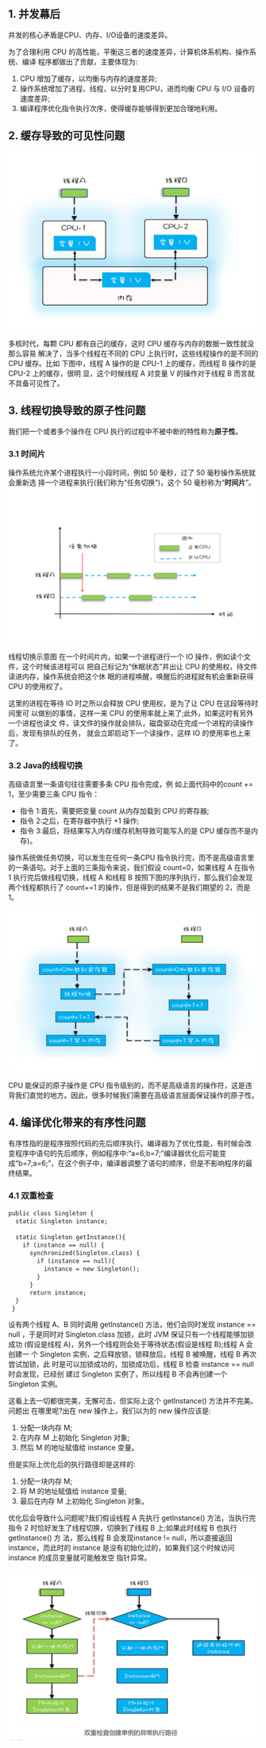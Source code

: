 
## 1. 并发幕后
并发的核心矛盾是CPU、内存、I/O设备的速度差异。

为了合理利用 CPU 的高性能，平衡这三者的速度差异，计算机体系机构、操作系统、编译 程序都做出了贡献，主要体现为:
1. CPU 增加了缓存，以均衡与内存的速度差异;
2. 操作系统增加了进程、线程，以分时复用CPU，进而均衡 CPU 与 I/O 设备的速度差异;
3. 编译程序优化指令执行次序，使得缓存能够得到更加合理地利用。

## 2. 缓存导致的可见性问题
![](assets/markdown-img-paste-20190418172927560.png)

多核时代，每颗 CPU 都有自己的缓存，这时 CPU 缓存与内存的数据一致性就没那么容易 解决了，当多个线程在不同的 CPU 上执行时，这些线程操作的是不同的 CPU 缓存。比如 下图中，线程 A 操作的是 CPU-1 上的缓存，而线程 B 操作的是 CPU-2 上的缓存，很明 显，这个时候线程 A 对变量 V 的操作对于线程 B 而言就不具备可见性了。

## 3. 线程切换导致的原子性问题

我们把一个或者多个操作在 CPU 执行的过程中不被中断的特性称为**原子性**。

### 3.1 时间片
操作系统允许某个进程执行一小段时间，例如 50 毫秒，过了 50 毫秒操作系统就会重新选 择一个进程来执行(我们称为“任务切换”)，这个 50 毫秒称为“**时间片**”。
![线程切换示意图](assets/markdown-img-paste-20190418173339597.png)

线程切换示意图
在一个时间片内，如果一个进程进行一个 IO 操作，例如读个文件，这个时候该进程可以 把自己标记为“休眠状态”并出让 CPU 的使用权，待文件读进内存，操作系统会把这个休 眠的进程唤醒，唤醒后的进程就有机会重新获得 CPU 的使用权了。

这里的进程在等待 IO 时之所以会释放 CPU 使用权，是为了让 CPU 在这段等待时间里可 以做别的事情，这样一来 CPU 的使用率就上来了;此外，如果这时有另外一个进程也读文 件，读文件的操作就会排队，磁盘驱动在完成一个进程的读操作后，发现有排队的任务， 就会立即启动下一个读操作，这样 IO 的使用率也上来了。

### 3.2 Java的线程切换
高级语言里一条语句往往需要多条 CPU 指令完成，例 如上面代码中的count += 1，至少需要三条 CPU 指令：
- 指令 1:首先，需要把变量 count 从内存加载到 CPU 的寄存器;
- 指令 2:之后，在寄存器中执行 +1 操作;
- 指令 3:最后，将结果写入内存(缓存机制导致可能写入的是 CPU 缓存而不是内存)。

操作系统做任务切换，可以发生在任何一条CPU 指令执行完，而不是高级语言里的一条语句。对于上面的三条指令来说，我们假设 count=0，如果线程 A 在指令 1 执行完后做线程切换，线程 A 和线程 B 按照下图的序列执行，那么我们会发现 两个线程都执行了 count+=1 的操作，但是得到的结果不是我们期望的 2，而是 1。

![](assets/markdown-img-paste-20190418174822310.png)

CPU 能保证的原子操作是 CPU 指令级别的，而不是高级语言的操作符，这是违背我们直觉的地方。因此，很多时候我们需要在高级语言层面保证操作的原子性。

## 4. 编译优化带来的有序性问题
有序性指的是程序按照代码的先后顺序执行。编译器为了优化性能，有时候会改 变程序中语句的先后顺序，例如程序中:“a=6;b=7;”编译器优化后可能变 成“b=7;a=6;”，在这个例子中，编译器调整了语句的顺序，但是不影响程序的最终结果。

### 4.1 双重检查
```
public class Singleton {
  static Singleton instance;

  static Singleton getInstance(){
    if (instance == null) {
      synchronized(Singleton.class) {
        if (instance == null){
          instance = new Singleton();
        }
      }
      return instance;
  }
 }
```

设有两个线程 A、B 同时调用 getInstance() 方法，他们会同时发现 instance == null ，于是同时对 Singleton.class 加锁，此时 JVM 保证只有一个线程能够加锁成功
(假设是线程 A)，另外一个线程则会处于等待状态(假设是线程 B);线程 A 会创建一 个 Singleton 实例，之后释放锁，锁释放后，线程 B 被唤醒，线程 B 再次尝试加锁，此 时是可以加锁成功的，加锁成功后，线程 B 检查 instance == null 时会发现，已经创 建过 Singleton 实例了，所以线程 B 不会再创建一个 Singleton 实例。

这看上去一切都很完美，无懈可击，但实际上这个 getInstance() 方法并不完美。问题出 在哪里呢?出在 new 操作上，我们以为的 new 操作应该是:
1. 分配一块内存 M;
2. 在内存 M 上初始化 Singleton 对象; 
3. 然后 M 的地址赋值给 instance 变量。

但是实际上优化后的执行路径却是这样的:

1. 分配一块内存 M;
2. 将 M 的地址赋值给 instance 变量;
3. 最后在内存 M 上初始化 Singleton 对象。

优化后会导致什么问题呢?我们假设线程 A 先执行 getInstance() 方法，当执行完指令 2 时恰好发生了线程切换，切换到了线程 B 上;如果此时线程 B 也执行 getInstance() 方 法，那么线程 B 会发现instance != null，所以直接返回 instance，而此时的 instance 是没有初始化过的，如果我们这个时候访问 instance 的成员变量就可能触发空 指针异常。

![](assets/markdown-img-paste-20190418195903265.png)
